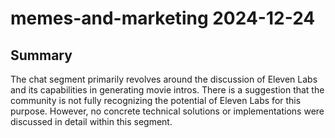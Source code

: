 # memes-and-marketing 2024-12-24

## Summary
The chat segment primarily revolves around the discussion of Eleven Labs and its capabilities in generating movie intros. There is a suggestion that the community is not fully recognizing the potential of Eleven Labs for this purpose. However, no concrete technical solutions or implementations were discussed in detail within this segment.
